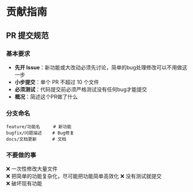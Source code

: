 # 贡献指南

## PR 提交规范

### 基本要求
- **先开 Issue**：新功能或大改动必须先讨论，简单的bug处理修改可以不用做这一步
- **小步提交**：单个 PR 不超过 10 个文件
- **必须测试**：代码提交前必须严格测试没有任何bug才能提交
- **概况**：简述这个PR做了什么

### 分支命名
```
feature/功能名     # 新功能
bugfix/问题描述    # Bug修复
docs/文档更新      # 文档
```



### 不要做的事
❌ 一次性修改大量文件  
❌ 把简单的功能复杂化，尽可能把功能简单高效化
❌ 没有测试就提交  
❌ 破坏现有功能
